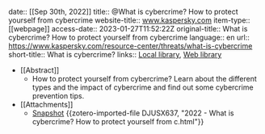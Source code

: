 date:: [[Sep 30th, 2022]]
title:: @What is cybercrime? How to protect yourself from cybercrime
website-title:: www.kaspersky.com
item-type:: [[webpage]]
access-date:: 2023-01-27T11:52:22Z
original-title:: What is cybercrime? How to protect yourself from cybercrime
language:: en
url:: https://www.kaspersky.com/resource-center/threats/what-is-cybercrime
short-title:: What is cybercrime?
links:: [Local library](zotero://select/library/items/P36QGY9A), [Web library](https://www.zotero.org/users/9329770/items/P36QGY9A)

- [[Abstract]]
	- How to protect yourself from cybercrime? Learn about the different types and the impact of cybercrime and find out some cybercrime prevention tips.
- [[Attachments]]
	- [Snapshot](https://www.kaspersky.com/resource-center/threats/what-is-cybercrime) {{zotero-imported-file DJUSX637, "2022 - What is cybercrime? How to protect yourself from c.html"}}